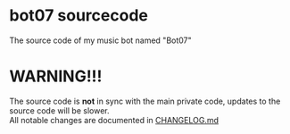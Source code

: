 # bot07 sourcecode
The source code of my music bot named "Bot07"

# WARNING!!!
The source code is **not** in sync with the main private code, updates to the source code will be slower. 
<br /> All notable changes are documented in [CHANGELOG.md](https://github.com/male07development/bot07-sourcecode/blob/main/CHANGELOG.md)
